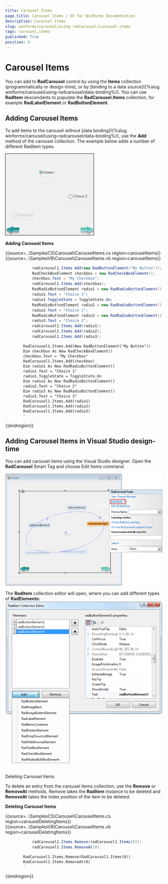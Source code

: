 ```yaml
---
title: Carousel Items
page_title: Carousel Items | UI for WinForms Documentation
description: Carousel Items
slug: winforms/carousel/using-radcarousel/carousel-items
tags: carousel,items
published: True
position: 0
---
```


# Carousel Items



You can add to __RadCarousel__ control by using the __Items__ collection (programmatically or design-time), or by [binding to a data source]({%slug winforms/carousel/using-radcarousel/data-binding%}). You can use __RadItem__ descendants to populate the __RadCarousel.Items__ collection, for example __RadLabelElement__ or __RadButtonElement__.

## Adding Carousel Items

To add items to the carousel without [data binding]({%slug winforms/carousel/using-radcarousel/data-binding%}), use the __Add__ method of the carousel collection. The example below adds a number of different RadItem types.

![carousel-using-radcorousel-carousel-items 001](images/carousel-using-radcorousel-carousel-items001.png)

 __Adding Carousel Items__


{{source=..\SamplesCS\Carousel\CarouselItems.cs region=carouselItems}} 
{{source=..\SamplesVB\Carousel\CarouselItems.vb region=carouselItems}} 

````C#
            radCarousel1.Items.Add(new RadButtonElement("My Button"));
            RadCheckBoxElement checkbox = new RadCheckBoxElement();
            checkbox.Text = "My Checkbox";
            radCarousel1.Items.Add(checkbox);
            RadRadioButtonElement radio1 = new RadRadioButtonElement();
            radio1.Text = "Choice 1";
            radio1.ToggleState = ToggleState.On;
            RadRadioButtonElement radio2 = new RadRadioButtonElement();
            radio2.Text = "Choice 2";
            RadRadioButtonElement radio3 = new RadRadioButtonElement();
            radio3.Text = "Choice 3";
            radCarousel1.Items.Add(radio1);
            radCarousel1.Items.Add(radio2);
            radCarousel1.Items.Add(radio3);
````
````VB.NET
        RadCarousel1.Items.Add(New RadButtonElement("My Button"))
        Dim checkbox As New RadCheckBoxElement()
        checkbox.Text = "My Checkbox"
        RadCarousel1.Items.Add(checkbox)
        Dim radio1 As New RadRadioButtonElement()
        radio1.Text = "Choice 1"
        radio1.ToggleState = ToggleState.On
        Dim radio2 As New RadRadioButtonElement()
        radio2.Text = "Choice 2"
        Dim radio3 As New RadRadioButtonElement()
        radio3.Text = "Choice 3"
        RadCarousel1.Items.Add(radio1)
        RadCarousel1.Items.Add(radio2)
        RadCarousel1.Items.Add(radio3)
        '
````

{{endregion}} 




## Adding Carousel Items in Visual Studio design-time

You can add carousel items using the Visual Studio designer. Open the __RadCarousel__ Smart Tag and choose Edit Items command.

![carousel-using-radcorousel-carousel-items 002](images/carousel-using-radcorousel-carousel-items002.png)

The __RadItem__ collection editor will open, where you can add different types of __RadElements:__![carousel-using-radcorousel-carousel-items 004](images/carousel-using-radcorousel-carousel-items004.png)

## 

Deleting Carousel Items

To delete an entry from the carousel Items collection, use the __Remove__ or __RemoveAt__ methods. Remove takes the __RadItem__ instance to be deleted and __RemoveAt__ takes the index position of the item to be deleted:
        
__Deleting Carousel Items__


{{source=..\SamplesCS\Carousel\CarouselItems.cs region=carouselDeletingItems}} 
{{source=..\SamplesVB\Carousel\CarouselItems.vb region=carouselDeletingItems}} 

````C#
            radCarousel1.Items.Remove(radCarousel1.Items[0]);
            radCarousel1.Items.RemoveAt(0);
````
````VB.NET
        RadCarousel1.Items.Remove(RadCarousel1.Items(0))
        RadCarousel1.Items.RemoveAt(0)
        '
````

{{endregion}} 



